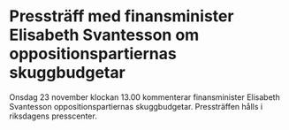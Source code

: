 # Pressträff med finansminister Elisabeth Svantesson om oppositionspartiernas skuggbudgetar

Onsdag 23 november klockan 13.00 kommenterar finansminister Elisabeth Svantesson oppositionspartiernas skuggbudgetar. Pressträffen hålls i riksdagens presscenter.
